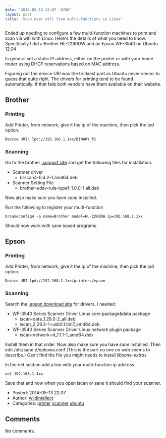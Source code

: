 ```yaml
---
date: '2014-05-13 22:07 -0700'
layout: post
title: 'Scan over wifi from multi-functions in Linux'
---
```


Ended up needing to configure a few multi-function machines to print and
scan via wifi with Linux. Here's the details of what you need to know.
Specifically I did a Brother HL-2280DW and an Epson WF-3540 on Ubuntu
12.04

In general set a static IP address, either on the printer or with your
home router using DHCP reservations based on MAC address.

Figuring out the device URI was the trickiest part as Ubuntu never seems
to guess that quite right. The drivers for printing tend to be found
automatically. If that fails both vendors have them available on their
website.

Brother
-------

### Printing

Add Printer, from network, give it the ip of the machine, then pick the
lpd option.

``` {.wiki}
Device URI: lpd://192.168.1.1xx/BINARY_P1
```

### Scanning

Go to the brother
<a href="http://support.brother.com" class="ext-link"> support site</a>
and get the following files for installation.

-   Scanner driver
    -   brscan4-0.4.2-1.amd64.deb
-   Scanner Setting File
    -   brother-udev-rule-type1-1.0.0-1.all.deb

Now also make sure you have *sane* installed.

Run the following to register your multi-function

``` {.wiki}
brsaneconfig4 -a name=Brother model=HL-2280DW ip=192.168.1.1xx
```

Should now work with sane based programs.

Epson
-----

### Printing

Add Printer, from network, give it the ip of the machine, then pick the
lpd option.

``` {.wiki}
Device URI lpd://192.168.1.1xx/printers/epson
```

### Scanning

Search the
<a href="http://download.ebz.epson.net/dsc/search/01/search/" class="ext-link"> epson
download site</a> for drivers. I needed:

-   WF-3540 Series Scanner Driver Linux core package&data package
    -   iscan-data\_1.28.0-2\_all.deb
    -   iscan\_2.29.3-1\~usb0.1.ltdl7\_amd64.deb
-   WF-3540 Series Scanner Driver Linux network plugin package
    -   iscan-network-nt\_1.1.1-1\_amd64.deb

Install them in that order. Now also make sure you have *sane*
installed. Then edit /etc/sane.d/epkowa.conf (This is the part no one on
web seems to describe.) Can't find the file you might needs to install
*libsane-extras*

In the net section add a line with your multi-function ip address.

``` {.wiki}
net 192.168.1.1xx
```

Save that and now when you open iscan or sane it should find your
scanner.

-   Posted: 2014-05-13 22:07
-   Author: [wildintellect](author/wildintellect.html)
-   Categories: [printer](category/printer.html)
    [scanner](category/scanner.html) [ubuntu](category/ubuntu.html)

Comments
--------

No comments.
